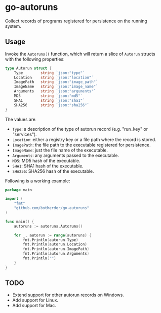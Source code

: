 # go-autoruns

Collect records of programs registered for persistence on the running system.

## Usage

Invoke the `Autoruns()` function, which will return a slice of `Autorun` structs
with the following properties:

```go
type Autorun struct {
	Type		string `json:"type"`
	Location	string `json:"location"`
	ImagePath	string `json:"image_path"`
	ImageName	string `json:"image_name"`
	Arguments	string `json:"arguments"`
	MD5			string `json:"md5"`
	SHA1		string `json:"sha1"`
	SHA256		string `json:"sha256"`
}
```

The values are:

- `Type`: a description of the type of autorun record (e.g. "run_key" or "services").
- `Location`: either a registry key or a file path where the record is stored.
- `ImagePath`: the file path to the executable registered for persistence.
- `ImageName`: just the file name of the executable.
- `Arguments`: any arguments passed to the executable.
- `MD5`: MD5 hash of the executable.
- `SHA1`: SHA1 hash of the executable.
- `SHA256`: SHA256 hash of the executable.

Following is a working example:

```go
package main

import (
	"fmt"
	"github.com/botherder/go-autoruns"
)

func main() {
	autoruns := autoruns.Autoruns()

	for _, autorun := range(autoruns) {
		fmt.Println(autorun.Type)
		fmt.Println(autorun.Location)
		fmt.Println(autorun.ImagePath)
		fmt.Println(autorun.Arguments)
		fmt.Println("")
	}
}
```

## TODO

- Extend support for other autorun records on Windows.
- Add support for Linux.
- Add support for Mac.
